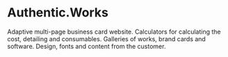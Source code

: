 # Authentic.Works

Adaptive multi-page business card website. Calculators for calculating the cost, detailing and consumables. Galleries of works, brand cards and software. Design, fonts and content from the customer.
